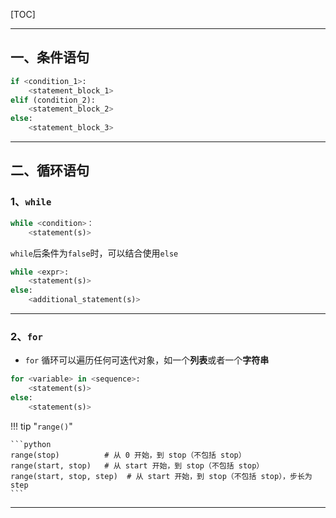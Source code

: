 [TOC]

---

## 一、条件语句

```python
if <condition_1>:
    <statement_block_1>
elif (condition_2):
    <statement_block_2>
else:
    <statement_block_3>
```

----

## 二、循环语句

### 1、`while`

```python
while <condition>：
    <statement(s)>
```

`while`后条件为`false`时，可以结合使用`else`

```python
while <expr>:
    <statement(s)>
else:
    <additional_statement(s)>
```

---

### 2、`for`

-  `for` 循环可以遍历任何可迭代对象，如一个**列表**或者一个**字符串**

```python
for <variable> in <sequence>:
    <statement(s)>
else:
    <statement(s)>
```

!!! tip  "`range()`"

    ```python
    range(stop)          # 从 0 开始，到 stop（不包括 stop）
    range(start, stop)   # 从 start 开始，到 stop（不包括 stop）
    range(start, stop, step)  # 从 start 开始，到 stop（不包括 stop），步长为 step
    ```

---

